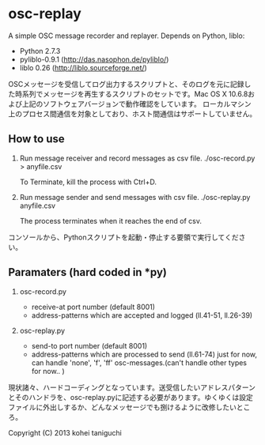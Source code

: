 osc-replay
======================
A simple OSC message recorder and replayer.
Depends on Python, liblo:
 - Python 2.7.3
 - pyliblo-0.9.1
 	(http://das.nasophon.de/pyliblo/)
 - liblo 0.26
	(http://liblo.sourceforge.net/)

OSCメッセージを受信してログ出力するスクリプトと、そのログを元に記録した時系列でメッセージを再生するスクリプトのセットです。Mac OS X 10.6.8および上記のソフトウェアバージョンで動作確認をしています。
ローカルマシン上のプロセス間通信を対象としており、ホスト間通信はサポートしていません。

How to use
------
1. Run message receiver and record messages as csv file.
	./osc-record.py > anyfile.csv
	
	To Terminate, kill the process with Ctrl+D.

2. Run message sender and send messages with csv file.
	./osc-replay.py anyfile.csv

	The process terminates when it reaches the end of csv.

コンソールから、Pythonスクリプトを起動・停止する要領で実行してください。


Paramaters (hard coded in *py)
------	
1. osc-record.py
	- receive-at port number (default 8001)
	- address-patterns which are accepted and logged (ll.41-51, ll.26-39)
	
2. osc-replay.py
	- send-to port number (default 8001)
	- address-patterns which are processed to send (ll.61-74)
		just for now, can handle 'none', 'f', 'ff' osc-messages.(can't handle other types for now.. )

現状諸々、ハードコーディングとなっています。送受信したいアドレスパターンとそのハンドラを、osc-replay.pyに記述する必要があります。ゆくゆくは設定ファイルに外出しするか、どんなメッセージでも捌けるように改修したいところ。

Copyright (C) 2013  kohei taniguchi
